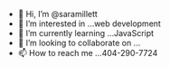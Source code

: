 - 👋 Hi, I’m @saramillett
- 👀 I’m interested in ...web development
- 🌱 I’m currently learning ...JavaScript
- 💞️ I’m looking to collaborate on ...
- 📫 How to reach me ...404-290-7724

<!---
saramillett/saramillett is a ✨ special ✨ repository because its `README.md` (this file) appears on your GitHub profile.
You can click the Preview link to take a look at your changes.
--->
